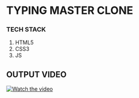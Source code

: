 # TYPING MASTER CLONE

### TECH STACK

1. HTML5
2. CSS3
3. JS

## OUTPUT VIDEO 

[![Watch the video](https://user-images.githubusercontent.com/82095877/164915138-b7494f2d-f29b-4381-9e87-a0b09e67f71d.png
)](https://github.com/AnIkeT126/Projects/blob/main/Typing%20Master.mp4)

